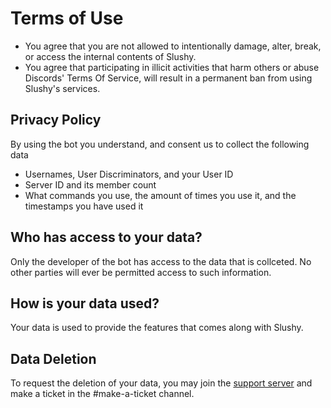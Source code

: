# Terms of Use
- You agree that you are not allowed to intentionally damage, alter, break, or access the internal contents of Slushy.
- You agree that participating in illicit activities that harm others or abuse Discords' Terms Of Service, will result in a permanent ban from using Slushy's services.

## Privacy Policy
By using the bot you understand, and consent us to collect the following data
- Usernames, User Discriminators, and your User ID
- Server ID and its member count
- What commands you use, the amount of times you use it, and the timestamps you have used it

## Who has access to your data?
Only the developer of the bot has access to the data that is collceted. No other parties will ever be permitted access to such information.

## How is your data used?
Your data is used to provide the features that comes along with Slushy. 

## Data Deletion
To request the deletion of your data, you may join the [support server](https://www.discord.com/invite/RTWf8hCTFd) and make a ticket in the #make-a-ticket channel.

